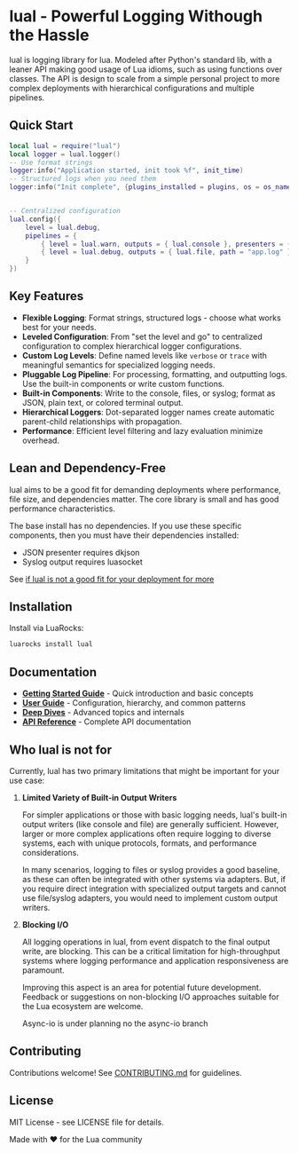 # lual - Powerful Logging Withough the Hassle

lual is logging library for lua. Modeled after Python's standard lib, with a leaner API making good usage of Lua idioms, such as using functions over classes. The API is design to scale from a simple personal project to more complex deployments with hierarchical configurations and multiple pipelines.

## Quick Start

```lua
local lual = require("lual")
local logger = lual.logger()
-- Use format strings
logger:info("Application started, init took %f", init_time)      
-- Structured logs when you need them
logger:info("Init complete", {plugins_installed = plugins, os = os_name, version = app_version})


-- Centralized configuration
lual.config({
    level = lual.debug,
    pipelines = {
        { level = lual.warn, outputs = { lual.console }, presenters = { lual.color } },
        { level = lual.debug, outputs = { lual.file, path = "app.log" }, presenter = { lual.json() } }
    }
})
```

## Key Features

- **Flexible Logging**: Format strings, structured logs - choose what works best for your needs.
- **Leveled Configuration**: From "set the level and go" to centralized configuration to complex hierarchical logger configurations.
- **Custom Log Levels**: Define named levels like `verbose` or `trace` with meaningful semantics for specialized logging needs.
- **Pluggable Log Pipeline**: For processing, formatting, and outputting logs. Use the built-in components or write custom functions.
- **Built-in Components**: Write to the console, files, or syslog; format as JSON, plain text, or colored terminal output.
- **Hierarchical Loggers**: Dot-separated logger names create automatic parent-child relationships with propagation.
- **Performance**: Efficient level filtering and lazy evaluation minimize overhead.

## Lean and Dependency-Free

lual aims to be a good fit for demanding deployments where performance, file size, and dependencies matter. The core library is small and has good performance characteristics.

The base install has no dependencies. If you use these specific components, then you must have their dependencies installed:

- JSON presenter requires dkjson
- Syslog output requires luasocket

See [if lual is not a good fit for your deployment for more](#who-lual-is-not-for)

## Installation

Install via LuaRocks:

```bash
luarocks install lual
```

## Documentation

- **[Getting Started Guide](docs/getting-started/)** - Quick introduction and basic concepts
- **[User Guide](docs/guide/)** - Configuration, hierarchy, and common patterns
- **[Deep Dives](docs/deep-dives/)** - Advanced topics and internals
- **[API Reference](docs/reference/)** - Complete API documentation

## Who lual is not for

Currently, lual has two primary limitations that might be important for your use case:

1.  **Limited Variety of Built-in Output Writers**

    For simpler applications or those with basic logging needs, lual's built-in output writers (like console and file) are generally sufficient. However, larger or more complex applications often require logging to diverse systems, each with unique protocols, formats, and performance considerations.

    In many scenarios, logging to files or syslog provides a good baseline, as these can often be integrated with other systems via adapters. But, if you require direct integration with specialized output targets and cannot use file/syslog adapters, you would need to implement custom output writers.

2.  **Blocking I/O**

    All logging operations in lual, from event dispatch to the final output write, are blocking. This can be a critical limitation for high-throughput systems where logging performance and application responsiveness are paramount.

    Improving this aspect is an area for potential future development. Feedback or suggestions on non-blocking I/O approaches suitable for the Lua ecosystem are welcome.

    Async-io is under planning no the async-io branch


## Contributing

Contributions welcome! See [CONTRIBUTING.md](CONTRIBUTING.md) for guidelines.

## License

MIT License - see LICENSE file for details.

Made with ❤️ for the Lua community

